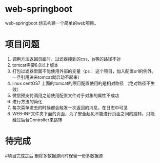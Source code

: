# web-springboot
web-springboot
想去构建一个简单的web项目。

# 项目问题
1.  调用方法返回页面时，过滤器接到的css、js等的路径不对
2. tomcat需要8.0以上版本
3. 打包过滤器里面不能使用外部的变量（ps：
这个项目，加入配置url的例外，一旦引用进来tomcat就启动不起来）
4. linux centOS7 上面的tomcat的项目配置使用的是相对路径
（绝对路径不生效）
5. 微信预支付调用之前使用配置文件对于对象的属性不成功
6. 进行方法的简化
7. 每次菜单进去的时候都会触发一次返回的消息，在日志中可见
8. WEB-INF文件夹下面的页面，为了安全起见不能进行页面之间的跳转，只能经过后台Controller来跳转

# 待完成

#项目完成之后
删除多数据源同时保留一份多数据源